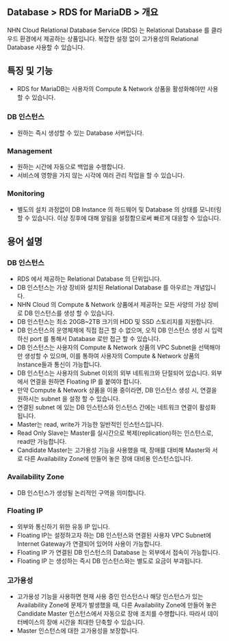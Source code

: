 ## Database > RDS for MariaDB > 개요

NHN Cloud Relational Database Service (RDS) 는 Relational Database 를 클라우드 환경에서 제공하는 상품입니다.
복잡한 설정 없이 고가용성의 Relational Database 사용할 수 있습니다.

## 특징 및 기능 

* RDS for MariaDB는 사용자의 Compute & Network 상품을 활성화해야만 사용할 수 있습니다.

### DB 인스턴스

* 원하는 즉시 생성할 수 있는 Database 서버입니다.

### Management

* 원하는 시간에 자동으로 백업을 수행합니다.
* 서비스에 영향을 가지 않는 시각에 여러 관리 작업을 할 수 있습니다.

### Monitoring

* 별도의 설치 과정없이 DB Instance 의 하드웨어 및 Database 의 상태를 모니터링할 수 있습니다. 이상 징후에 대해 알림을 설정함으로써 빠르게 대응할 수 있습니다.

## 용어 설명

### DB 인스턴스

* RDS 에서 제공하는 Relational Database 의 단위입니다.
* DB 인스턴스는 가상 장비와 설치된 Relational Database 를 아우르는 개념입니다.
* NHN Cloud 의 Compute & Network 상품에서 제공하는 모든 사양의 가상 장비로 DB 인스턴스를 생성 할 수 있습니다.
* DB 인스턴스는 최소 20GB~2TB 크기의 HDD 및 SSD 스토리지를 지원합니다.
* DB 인스턴스의 운영체제에 직접 접근 할 수 없으며, 오직 DB 인스턴스 생성 시 입력하신 port 를 통해서 Database 로만 접근 할 수 있습니다.
* DB 인스턴스는 사용자의 Compute & Network 상품의 VPC Subnet을 선택해야만 생성할 수 있으며, 이를 통하여 사용자의 Compute & Network 상품의 Instance들과 통신이 가능합니다.
* DB 인스턴스는 사용자의 Subnet 이외의 외부 네트워크와 단절되어 있습니다. 외부에서 연결을 원하면 Floating IP 를 붙여야 합니다.
* 만약 Compute & Network 상품을 이용 중이라면, DB 인스턴스 생성 시, 연결을 원하시는 subnet 을 설정 할 수 있습니다.
* 연결된 subnet 에 있는 DB 인스턴스와 인스턴스 간에는 네트워크 연결이 활성화 됩니다.
* Master는 read, write가 가능한 일반적인 인스턴스입니다.
* Read Only Slave는 Master를 실시간으로 복제(replication)하는 인스턴스로, read만 가능합니다.
* Candidate Master는 고가용성 기능을 사용했을 때, 장애를 대비해 Master와 서로 다른 Availability Zone에 만들어 놓은 장애 대비용 인스턴스입니다.

### Availability Zone

* DB 인스턴스가 생성될 논리적인 구역을 의미합니다.

### Floating IP

* 외부와 통신하기 위한 유동 IP 입니다.
* Floating IP는 설정하고자 하는 DB 인스턴스와 연결된 사용자 VPC Subnet에 Internet Gateway가 연결되어 있어야 사용이 가능합니다.
* Floating IP 가 연결된 DB 인스턴스의 Database 는 외부에서 접속이 가능합니다.
* Floating IP 는 생성하는 즉시 DB 인스턴스와는 별도로 요금이 부과됩니다.

### 고가용성

* 고가용성 기능을 사용하면 현재 사용 중인 인스턴스나 해당 인스턴스가 있는 Availability Zone에 문제가 발생했을 때, 다른 Availability Zone에 만들어 놓은 Candidate Master 인스턴스에서 자동으로 장애 조치를 수행합니다. 따라서 데이터베이스의 장애 시간을 최대한 단축할 수 있습니다.
* Master 인스턴스에 대한 고가용성을 보장합니다.
